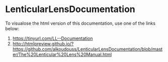 # LenticularLensDocumentation
To visualose the html version of this documentation, use one of the links below:
  1. https://tinyurl.com/LL--Documentation
  2. http://htmlpreview.github.io/?https://github.com/alkoudouss/LenticularLensDocumentation/blob/master/The%20Lenticular%20Lens%20Manual.html
